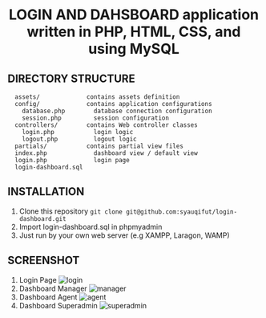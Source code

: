 <p align="center">
    <h1 align="center">LOGIN AND DAHSBOARD application written in PHP, HTML, CSS, and using MySQL</h1>
</p>

DIRECTORY STRUCTURE
-------------------

      assets/             contains assets definition
      config/             contains application configurations
        database.php        database connection configuration
        session.php         session configuration
      controllers/        contains Web controller classes
        login.php           login logic
        logout.php          logout logic
      partials/           contains partial view files
      index.php             dashboard view / default view
      login.php             login page
      login-dashboard.sql


INSTALLATION
-------------------
1. Clone this repository ```git clone git@github.com:syauqifut/login-dashboard.git```
2. Import login-dashboard.sql in phpmyadmin
3. Just run by your own web server (e.g XAMPP, Laragon, WAMP)


SCREENSHOT
-------------------
1. Login Page
![login](https://user-images.githubusercontent.com/68411459/235383814-b942166a-eeba-4520-bfdd-200754851bc5.png)
2. Dashboard Manager
![manager](https://user-images.githubusercontent.com/68411459/235383817-ccba2803-dd4a-4b9d-896a-186b600cb772.png)
3. Dashboard Agent
![agent](https://user-images.githubusercontent.com/68411459/235383815-67065f25-4555-4b0d-976e-51422fe61fe6.png)
4. Dashboard Superadmin
![superadmin](https://user-images.githubusercontent.com/68411459/235383816-89b37d70-0165-4f4c-a6bf-d17c31497704.png)
